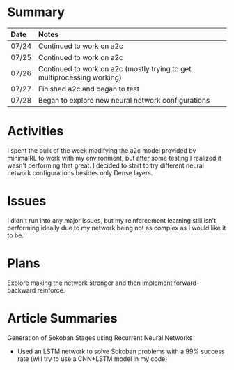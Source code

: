 # Summary

| Date  | Notes
| :---- | :----
| 07/24 | Continued to work on a2c
| 07/25 | Continued to work on a2c
| 07/26 | Continued to work on a2c (mostly trying to get multiprocessing working)
| 07/27 | Finished a2c and began to test
| 07/28 | Began to explore new neural network configurations

# Activities

I spent the bulk of the week modifying the a2c model provided by minimalRL to work with my environment, but after some testing I realized it wasn't performing that great. I decided to start to try different neural network configurations besides only Dense layers.

# Issues

I didn't run into any major issues, but my reinforcement learning still isn't performing ideally due to my network being not as complex as I would like it to be.

# Plans

Explore making the network stronger and then implement forward-backward reinforce.

# Article Summaries
Generation of Sokoban Stages using Recurrent Neural Networks
- Used an LSTM network to solve Sokoban problems with a 99% success rate (will try to use a CNN+LSTM model in my code)
